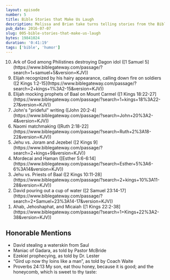 ```yaml
---
layout: episode
number: 5
title: Bible Stories that Make Us Laugh
description: Melissa and Brian take turns telling stories from the Bible that make them laugh.
pub_date: 2016-07-07
slug: 005-bible-stories-that-make-us-laugh
bytes: 19841024
duration: '0:41:19'
tags: ['bible', 'humor']
---
```


<ol reversed>
<li>Ark of God among Philistines destroying Dagon idol ([1 Samuel 5](https://www.biblegateway.com/passage/?search=1+samuel+5&version=KJV))</li>
<li>Elijah recognized by his hairy appearance, calling down fire on soldiers ([2 Kings 1:2-15](https://www.biblegateway.com/passage/?search=2+kings+1%3A2-15&version=KJV))</li>
<li>Elijah mocking prophets of Baal on Mount Carmel ([1 Kings 18:22-27](https://www.biblegateway.com/passage/?search=1+kings+18%3A22-27&version=KJV))</li>
<li>John's "prideful" writing ([John 20:2-4](https://www.biblegateway.com/passage/?search=John+20%3A2-4&version=KJV))</li>
<li>Naomi matchmaking ([Ruth 2:18-22](https://www.biblegateway.com/passage/?search=Ruth+2%3A18-22&version=KJV))</li>
<li>Jehu vs. Joram and Jezebel ([2 Kings 9](https://www.biblegateway.com/passage/?search=2+kings+9&version=KJV))</li>
<li>Mordecai and Haman ([Esther 5:6-6:14](https://www.biblegateway.com/passage/?search=Esther+5%3A6-6%3A14&version=KJV))</li>
<li>Jehu vs. Priests of Baal ([2 Kings 10:11-28](https://www.biblegateway.com/passage/?search=2+kings+10%3A11-28&version=KJV))</li>
<li>David pouring out a cup of water ([2 Samuel 23:14-17](https://www.biblegateway.com/passage/?search=2+Samuel+23%3A14-17&version=KJV))</li>
<li>Ahab, Jehoshaphat, and Micaiah ([1 Kings 22:2-38](https://www.biblegateway.com/passage/?search=1+Kings+22%3A2-38&version=KJV))</li>
</ol>

<h2>Honorable Mentions</h2>
<ul>
<li>David stealing a waterskin from Saul</li>
<li>Maniac of Gadara, as told by Pastor McBride</li>
<li>Ezekiel prophecying, as told by Dr. Lester</li>
<li>“Gird up now thy loins like a man”, as told by Coach Waite</li>
<li>Proverbs 24:13 My son, eat thou honey, because it is good; and the honeycomb, which is sweet to thy taste:</li>
</ul>